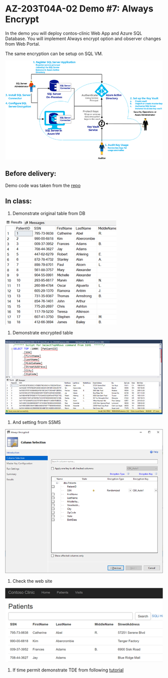 # AZ-203T04A-02 Demo #7: Always Encrypt

In the demo you will deploy contos-clinic Web App and Azure SQL Database.
You will implement Always encrypt option and observer changes from Web Portal.

The same encryption can be setup on SQL VM.

![VM](vm.png)


## Before delivery:

Demo code was taken from the [repo](https://github.com/microsoft/sql-server-samples/tree/master/samples/features/security/contoso-clinic)

## In class:

1. Demonstrate original table from DB

![Origen](origen.png)

1. Demonstrate encrypted table

![Encripted](encripted.png)

1. And setting from SSMS

![SSMS](ssms.png)

1. Check the web site

![WebPortal](portal.png)

1. If time permit demonstrate TDE from following [tutorial](https://docs.microsoft.com/en-us/azure/azure-sql/database/transparent-data-encryption-byok-overview)